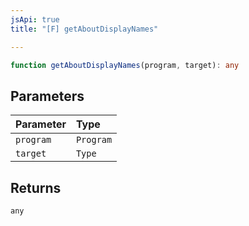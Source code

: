 ```yaml
---
jsApi: true
title: "[F] getAboutDisplayNames"

---
```

```ts
function getAboutDisplayNames(program, target): any
```

## Parameters

| Parameter | Type |
| :------ | :------ |
| `program` | `Program` |
| `target` | `Type` |

## Returns

`any`
